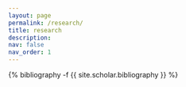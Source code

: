 ```yaml
---
layout: page
permalink: /research/
title: research 
description: 
nav: false 
nav_order: 1
---
```

<!-- _pages/research.md -->
<div class="publications">

{% bibliography -f {{ site.scholar.bibliography }} %}

</div>
